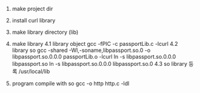 1. make project dir
2. install curl library
3. make library directory (lib)
4. make library
  4.1 library object
    gcc -fPIC -c passportLib.c -lcurl
  4.2 library so
    gcc -shared -Wl,-soname,libpassport.so.0 -o libpassport.so.0.0.0 passportLib.o -lcurl
    ln -s libpassport.so.0.0.0 libpassport.so
    ln -s libpassport.so.0.0.0 libpassport.so.0
  4.3 so library 등록
    /usr/local/lib

5. program compile with so
  gcc -o http http.c -ldl
